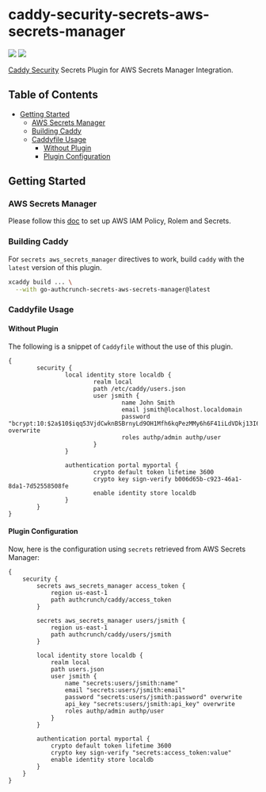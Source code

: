 # caddy-security-secrets-aws-secrets-manager

<a href="https://github.com/greenpau/addy-security-secrets-aws-secrets-manager/actions/" target="_blank"><img src="https://github.com/greenpau/addy-security-secrets-aws-secrets-manager/workflows/build/badge.svg?branch=main"></a>
<a href="https://pkg.go.dev/github.com/greenpau/addy-security-secrets-aws-secrets-manager" target="_blank"><img src="https://img.shields.io/badge/godoc-reference-blue.svg"></a>

[Caddy Security](https://github.com/greenpau/caddy-security) Secrets Plugin
for AWS Secrets Manager Integration.

<!-- begin-markdown-toc -->
## Table of Contents

* [Getting Started](#getting-started)
  * [AWS Secrets Manager](#aws-secrets-manager)
  * [Building Caddy](#building-caddy)
  * [Caddyfile Usage](#caddyfile-usage)
    * [Without Plugin](#without-plugin)
    * [Plugin Configuration](#plugin-configuration)

<!-- end-markdown-toc -->

## Getting Started

### AWS Secrets Manager

Please follow this [doc](https://github.com/greenpau/go-authcrunch-secrets-aws-secrets-manager#getting-started)
to set up AWS IAM Policy, Rolem and Secrets.

### Building Caddy

For `secrets aws_secrets_manager` directives to work, build `caddy` with the
`latest` version of this plugin.

```bash
xcaddy build ... \
  --with go-authcrunch-secrets-aws-secrets-manager@latest
```

### Caddyfile Usage

#### Without Plugin

The following is a snippet of `Caddyfile` without the use of this plugin.

```
{
        security {
                local identity store localdb {
                        realm local
                        path /etc/caddy/users.json
                        user jsmith {
                                name John Smith
                                email jsmith@localhost.localdomain
                                password "bcrypt:10:$2a$10$iqq53VjdCwknBSBrnyLd9OH1Mfh6kqPezMMy6h6F41iLdVDkj13I6" overwrite
                                roles authp/admin authp/user
                        }
                }

                authentication portal myportal {
                        crypto default token lifetime 3600
                        crypto key sign-verify b006d65b-c923-46a1-8da1-7d52558508fe
                        enable identity store localdb
                }
        }
}
```

#### Plugin Configuration

Now, here is the configuration using `secrets` retrieved from AWS Secrets Manager:

```
{
	security {
		secrets aws_secrets_manager access_token {
			region us-east-1
			path authcrunch/caddy/access_token
		}

		secrets aws_secrets_manager users/jsmith {
			region us-east-1
			path authcrunch/caddy/users/jsmith
		}

		local identity store localdb {
			realm local
			path users.json
			user jsmith {
				name "secrets:users/jsmith:name"
				email "secrets:users/jsmith:email"
				password "secrets:users/jsmith:password" overwrite
				api_key "secrets:users/jsmith:api_key" overwrite
				roles authp/admin authp/user
			}
		}

		authentication portal myportal {
			crypto default token lifetime 3600
			crypto key sign-verify "secrets:access_token:value"
			enable identity store localdb
		}
	}
}
```
